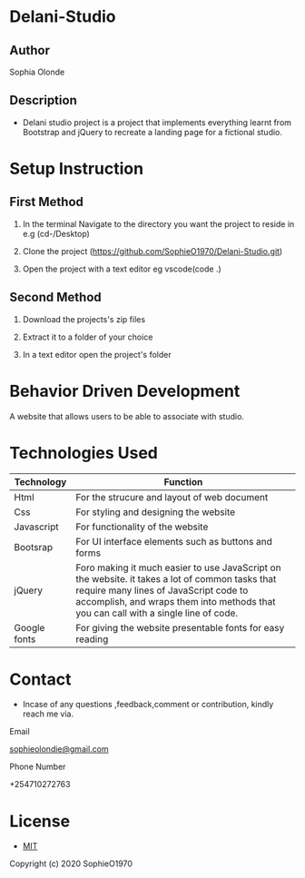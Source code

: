# Delani-Studio
## Author

Sophia Olonde

## Description

- Delani studio project is a project that implements everything learnt from Bootstrap and jQuery to recreate a landing page for a fictional studio.

# Setup Instruction
## First Method
1. In the terminal Navigate to the directory you want the project to reside in e.g (cd-/Desktop)

2. Clone the project (https://github.com/SophieO1970/Delani-Studio.git)

3. Open the project with a text editor eg vscode(code .)

## Second Method
1. Download the projects's zip files

2. Extract it to a folder of your choice

3. In a text editor open the project's folder

# Behavior Driven Development

A website that allows users to be able to associate with studio.

# Technologies Used

| Technology | Function |
| ----------- | ----------- |
| Html | For the strucure and layout of web document |
| Css| For styling and designing the website|
| Javascript | For functionality of the website|
| Bootsrap | For UI interface elements such as buttons and forms |
| jQuery| Foro making it much easier to use JavaScript on the website. it takes a lot of common tasks that require many lines of JavaScript code to accomplish, and wraps them into methods that you can call with a single line of code. |
| Google fonts | For giving the website presentable fonts for easy reading|


# Contact
- Incase of any questions ,feedback,comment or contribution, kindly reach me via.

Email

sophieolondie@gmail.com

Phone Number

+254710272763

# License
- [MIT](https://github.com/SophieO1970/Delani-Studio.git/blob/master/LICENSE)

Copyright (c) 2020 SophieO1970
